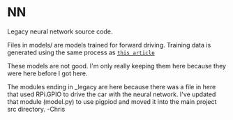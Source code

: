# NN
Legacy neural network source code. 

Files in models/ are models trained for forward driving. Training data is generated using the same process as [`this article`](https://towardsdatascience.com/deeppicar-part-1-102e03c83f2c)

These models are not good.  I'm only really keeping them here because they were here before I got here.

The modules ending in _legacy are here because there was a file in here that used RPi.GPIO to drive the car with the neural network.
I've updated that module (model.py) to use pigpiod and moved it into the main project src directory.
-Chris
